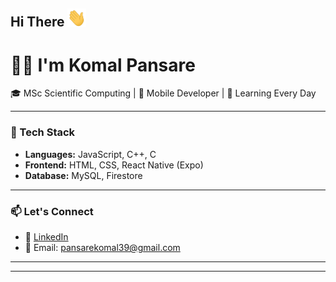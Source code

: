 <!--![Komal Banner](https://capsule-render.vercel.app/api?type=waving&color=gradient&height=200&section=header&text=%20&fontSize=50&fontColor=fff) -->
<h2> Hi There <img src="https://github.com/ABSphreak/ABSphreak/blob/master/gifs/Hi.gif" width="30px"></h2>
 
# 👩‍💻 I'm Komal Pansare
🎓 MSc Scientific Computing | <!--🌐 Web &--> 📱 Mobile Developer | 🚀 Learning Every Day

<!--   I’m a passionate MSc Scientific Computing student who loves solving problems with code.  
- 🎨 Love exploring UI/UX design  
- 🌱 Learning **DSA**  
- 💡 Interested in **Mobile Development**  
-->
---

### 🚀 Tech Stack
- **Languages:** JavaScript, C++, C 
- **Frontend:** HTML, CSS, React Native (Expo)  
- **Database:** MySQL, Firestore  

---



<!--### 📊 GitHub Stats

[![GitHub Streak](https://streak-stats.demolab.com?user=Pansarekomal039&theme=radical)](https://git.io/streak-stats)




---
-->

### 📫 Let's Connect
- 🔗 [LinkedIn](https://www.linkedin.com/in/komal-pansare-7321b3267/)
- 📧 Email: pansarekomal39@gmail.com

---

<!--![Profile Views](https://komarev.com/ghpvc/?username=Pansarekomal039&label=Profile%20views&color=0e75b6&style=flat)
### 💡 Fun Facts
- 🌱 Currently exploring full-stack development
- ✨ Love turning ideas into real apps
- ☕ Always up for coffee & code!
-->
---
